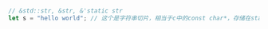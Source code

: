 







```rust


// &std::str, &str, &'static str
let s = "hello world"; // 这个是字符串切片，相当于c中的const char*，存储在static区


```

